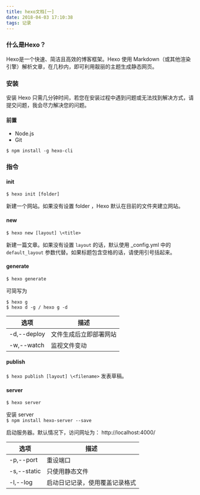 ```yaml
---
title: hexo文档[一]
date: 2018-04-03 17:10:38
tags: 记录  
---
```


### 什么是Hexo？ 
Hexo是一个快速、简洁且高效的博客框架。Hexo 使用 Markdown（或其他渲染引擎）解析文章，在几秒内，即可利用靓丽的主题生成静态网页。
<!--more-->
### 安装  
安装 Hexo 只需几分钟时间，若您在安装过程中遇到问题或无法找到解决方式，请提交问题，我会尽力解决您的问题。

#### 前置  
* Node.js
* Git  

` $ npm install -g hexo-cli `

### 指令  
#### init  

` $ hexo init [folder] `  

新建一个网站。如果没有设置 folder ，Hexo 默认在目前的文件夹建立网站。

#### new  

` $ hexo new [layout] \<title> `  

新建一篇文章。如果没有设置 `layout` 的话，默认使用 _config.yml 中的 `default_layout` 参数代替。如果标题包含空格的话，请使用引号括起来。 

#### generate  

` $ hexo generate `   

可简写为  
```shell
$ hexo g
$ hexo d -g / hexo g -d
```

| 选项 | 描述 |
| -----| ----- |
| -d,--deploy | 文件生成后立即部署网站 |
|-w,--watch | 监视文件变动 |

#### publish  
` $ hexo publish [layout] \<filename> ` 
发表草稿。 

#### server  
` $ hexo server ` 

安装 server  
 `$ npm install hexo-server --save`  

启动服务器。默认情况下，访问网址为： http://localhost:4000/

| 选项 | 描述 |
| -----| ----- |
| -p,--port | 重设端口 |
|-s,--static | 只使用静态文件 |
| -l,--log | 启动日记记录，使用覆盖记录格式 |
